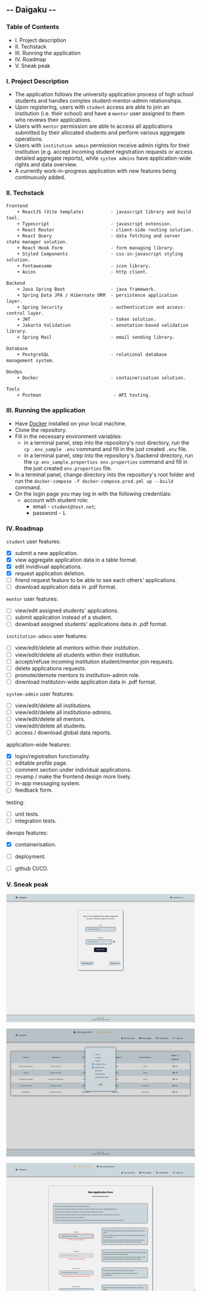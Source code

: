 ## -- Daigaku --

### Table of Contents
+ I. Project description
+ II. Techstack
+ III. Running the application
+ IV. Roadmap
+ V. Sneak peak


### I. Project Description
+ The application follows the university application process of high school students and handles complex student-mentor-admin relationships.
+ Upon registering, users with ``student`` access are able to join an institution (i.e. their school) and have a ``mentor`` user assigned to them who reviews their applications.
+ Users with ``mentor`` permission are able to access all applications submitted by their allocated students and perform various aggregate operations.
+ Users with ``institution admin`` permission receive admin rights for their institution (e.g. accept incoming student registration requests or access detailed aggregate reports), while ``system admins`` have application-wide rights and data overview.
+ A currently work-in-progress application with new features being continuously added.


### II. Techstack
```
Frontend
    + ReactJS (Vite template)          - javascript library and build tool.
    + Typescript                       - javascript extension.
    + React Router                     - client-side routing solution.
    + React Query                      - data fetching and server state manager solution.
    + React Hook Form                  - form managing library.
    + Styled Components                - css-in-javascript styling solution.
    + Fontawesome                      - icon library.
    + Axios                            - http client.
```

```
Backend
    + Java Spring Boot                 - java framework.
    + Spring Data JPA / Hibernate ORM  - persistence application layer.
    + Spring Security                  - authentication and access-control layer.
    + JWT                              - token solution.
    + Jakarta Validation               - annotation-based validation library.
    + Spring Mail                      - email sending library.
```

```
Database
    + PostgreSQL                       - relational database management system.
```

```
DevOps
    + Docker                           - containerisation solution.
```

```
Tools
    + Postman                           - API testing.
```

### III. Running the application
+ Have [Docker](https://docs.docker.com/get-docker/) installed on your local machine.
+ Clone the repository.
+ Fill in the necessary environment variables:
    + in a terminal panel, step into the repository's root directory, run the ``cp .env_sample .env`` command and fill in the just created ``.env`` file.
    + in a terminal panel, step into the repository's /backend directory, run the ``cp env_sample.properties env.properties`` command and fill in the just created ``env.properties`` file.
+ In a terminal panel, change directory into the repository's root folder and run the ``docker-compose -f docker-compose.prod.yml up --build`` command.
+ On the login page you may log in with the following credentials:
    + account with student role:
        + email - ``student@test.net``;
        + password - ``1``.


### IV. Roadmap
``student`` user features:
- [x] submit a new application.
- [x] view aggregate application data in a table format.
- [x] edit invidivual applications.
- [x] request application deletion.
- [ ] friend request feature to be able to see each others' applications.
- [ ] download application data in .pdf format.

``mentor`` user features:
- [ ] view/edit assigned students' applications.
- [ ] submit application instead of a student.
- [ ] download assigned students' applications data in .pdf format.

``institution-admin`` user features:
- [ ] view/edit/delete all mentors within their institution.
- [ ] view/edit/delete all students within their institution.
- [ ] accept/refuse incoming institution student/mentor join requests.
- [ ] delete applications requests.
- [ ] promote/demote mentors to institution-admin role.
- [ ] download institution-wide application data in .pdf format.

``system-admin`` user features:
- [ ] view/edit/delete all institutions.
- [ ] view/edit/delete all institutions-admins.
- [ ] view/edit/delete all mentors.
- [ ] view/edit/delete all students.
- [ ] access / download global data reports.

application-wide features:
- [x] login/registration functionality.
- [ ] editable profile page.
- [ ] comment section under individual applications.
- [ ] revamp / make the frontend design more lively.
- [ ] in-app messaging system.
- [ ] feedback form.

testing:
- [ ] unit tests.
- [ ] integration tests.

devops features:
- [x] containerisation.
- [ ] deployment.
- [ ] github CI/CD.


### V. Sneak peak
![login_page](./repo-assets/login_page.png)

![applications_table](./repo-assets/applications_table.png)

![application_form](./repo-assets/application_form.png)